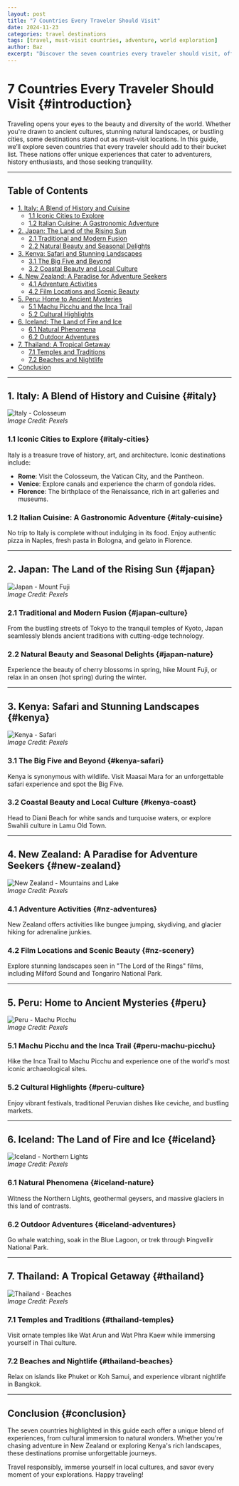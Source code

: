 ```yaml
---
layout: post
title: "7 Countries Every Traveler Should Visit"
date: 2024-11-23
categories: travel destinations
tags: [travel, must-visit countries, adventure, world exploration]
author: Baz
excerpt: "Discover the seven countries every traveler should visit, offering a blend of culture, nature, and adventure to enrich your globetrotting experience."
---
```


# 7 Countries Every Traveler Should Visit {#introduction}

Traveling opens your eyes to the beauty and diversity of the world. Whether you're drawn to ancient cultures, stunning natural landscapes, or bustling cities, some destinations stand out as must-visit locations. In this guide, we’ll explore seven countries that every traveler should add to their bucket list. These nations offer unique experiences that cater to adventurers, history enthusiasts, and those seeking tranquility.

---

## Table of Contents
- [1. Italy: A Blend of History and Cuisine](#italy)
  - [1.1 Iconic Cities to Explore](#italy-cities)
  - [1.2 Italian Cuisine: A Gastronomic Adventure](#italy-cuisine)
- [2. Japan: The Land of the Rising Sun](#japan)
  - [2.1 Traditional and Modern Fusion](#japan-culture)
  - [2.2 Natural Beauty and Seasonal Delights](#japan-nature)
- [3. Kenya: Safari and Stunning Landscapes](#kenya)
  - [3.1 The Big Five and Beyond](#kenya-safari)
  - [3.2 Coastal Beauty and Local Culture](#kenya-coast)
- [4. New Zealand: A Paradise for Adventure Seekers](#new-zealand)
  - [4.1 Adventure Activities](#nz-adventures)
  - [4.2 Film Locations and Scenic Beauty](#nz-scenery)
- [5. Peru: Home to Ancient Mysteries](#peru)
  - [5.1 Machu Picchu and the Inca Trail](#peru-machu-picchu)
  - [5.2 Cultural Highlights](#peru-culture)
- [6. Iceland: The Land of Fire and Ice](#iceland)
  - [6.1 Natural Phenomena](#iceland-nature)
  - [6.2 Outdoor Adventures](#iceland-adventures)
- [7. Thailand: A Tropical Getaway](#thailand)
  - [7.1 Temples and Traditions](#thailand-temples)
  - [7.2 Beaches and Nightlife](#thailand-beaches)
- [Conclusion](#conclusion)

---

## 1. Italy: A Blend of History and Cuisine {#italy}

![Italy - Colosseum](https://www.pexels.com/photo/colosseum-in-rome-169193/)  
*Image Credit: Pexels*

### 1.1 Iconic Cities to Explore {#italy-cities}

Italy is a treasure trove of history, art, and architecture. Iconic destinations include:

- **Rome**: Visit the Colosseum, the Vatican City, and the Pantheon.  
- **Venice**: Explore canals and experience the charm of gondola rides.  
- **Florence**: The birthplace of the Renaissance, rich in art galleries and museums.

### 1.2 Italian Cuisine: A Gastronomic Adventure {#italy-cuisine}

No trip to Italy is complete without indulging in its food. Enjoy authentic pizza in Naples, fresh pasta in Bologna, and gelato in Florence.

---

## 2. Japan: The Land of the Rising Sun {#japan}

![Japan - Mount Fuji](https://www.pexels.com/photo/mount-fuji-with-cherry-blossoms-617255/)  
*Image Credit: Pexels*

### 2.1 Traditional and Modern Fusion {#japan-culture}

From the bustling streets of Tokyo to the tranquil temples of Kyoto, Japan seamlessly blends ancient traditions with cutting-edge technology.

### 2.2 Natural Beauty and Seasonal Delights {#japan-nature}

Experience the beauty of cherry blossoms in spring, hike Mount Fuji, or relax in an onsen (hot spring) during the winter.

---

## 3. Kenya: Safari and Stunning Landscapes {#kenya}

![Kenya - Safari](https://www.pexels.com/photo/elephant-in-safari-247376/)  
*Image Credit: Pexels*

### 3.1 The Big Five and Beyond {#kenya-safari}

Kenya is synonymous with wildlife. Visit Maasai Mara for an unforgettable safari experience and spot the Big Five.

### 3.2 Coastal Beauty and Local Culture {#kenya-coast}

Head to Diani Beach for white sands and turquoise waters, or explore Swahili culture in Lamu Old Town.

---

## 4. New Zealand: A Paradise for Adventure Seekers {#new-zealand}

![New Zealand - Mountains and Lake](https://www.pexels.com/photo/mountain-and-lake-landscape-753626/)  
*Image Credit: Pexels*

### 4.1 Adventure Activities {#nz-adventures}

New Zealand offers activities like bungee jumping, skydiving, and glacier hiking for adrenaline junkies.

### 4.2 Film Locations and Scenic Beauty {#nz-scenery}

Explore stunning landscapes seen in "The Lord of the Rings" films, including Milford Sound and Tongariro National Park.

---

## 5. Peru: Home to Ancient Mysteries {#peru}

![Peru - Machu Picchu](https://www.pexels.com/photo/machu-picchu-1039892/)  
*Image Credit: Pexels*

### 5.1 Machu Picchu and the Inca Trail {#peru-machu-picchu}

Hike the Inca Trail to Machu Picchu and experience one of the world's most iconic archaeological sites.

### 5.2 Cultural Highlights {#peru-culture}

Enjoy vibrant festivals, traditional Peruvian dishes like ceviche, and bustling markets.

---

## 6. Iceland: The Land of Fire and Ice {#iceland}

![Iceland - Northern Lights](https://www.pexels.com/photo/northern-lights-over-mountains-1763075/)  
*Image Credit: Pexels*

### 6.1 Natural Phenomena {#iceland-nature}

Witness the Northern Lights, geothermal geysers, and massive glaciers in this land of contrasts.

### 6.2 Outdoor Adventures {#iceland-adventures}

Go whale watching, soak in the Blue Lagoon, or trek through Þingvellir National Park.

---

## 7. Thailand: A Tropical Getaway {#thailand}

![Thailand - Beaches](https://www.pexels.com/photo/boats-on-a-thailand-beach-678750/)  
*Image Credit: Pexels*

### 7.1 Temples and Traditions {#thailand-temples}

Visit ornate temples like Wat Arun and Wat Phra Kaew while immersing yourself in Thai culture.

### 7.2 Beaches and Nightlife {#thailand-beaches}

Relax on islands like Phuket or Koh Samui, and experience vibrant nightlife in Bangkok.

---

## Conclusion {#conclusion}

The seven countries highlighted in this guide each offer a unique blend of experiences, from cultural immersion to natural wonders. Whether you're chasing adventure in New Zealand or exploring Kenya's rich landscapes, these destinations promise unforgettable journeys.

Travel responsibly, immerse yourself in local cultures, and savor every moment of your explorations. Happy traveling!
